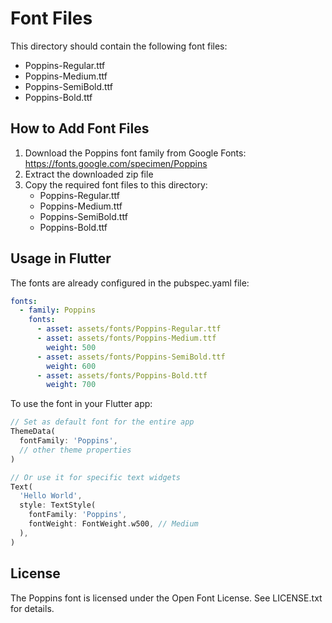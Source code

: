 # Font Files

This directory should contain the following font files:
- Poppins-Regular.ttf
- Poppins-Medium.ttf
- Poppins-SemiBold.ttf
- Poppins-Bold.ttf

## How to Add Font Files

1. Download the Poppins font family from Google Fonts: https://fonts.google.com/specimen/Poppins
2. Extract the downloaded zip file
3. Copy the required font files to this directory:
   - Poppins-Regular.ttf
   - Poppins-Medium.ttf
   - Poppins-SemiBold.ttf
   - Poppins-Bold.ttf

## Usage in Flutter

The fonts are already configured in the pubspec.yaml file:

```yaml
fonts:
  - family: Poppins
    fonts:
      - asset: assets/fonts/Poppins-Regular.ttf
      - asset: assets/fonts/Poppins-Medium.ttf
        weight: 500
      - asset: assets/fonts/Poppins-SemiBold.ttf
        weight: 600
      - asset: assets/fonts/Poppins-Bold.ttf
        weight: 700
```

To use the font in your Flutter app:

```dart
// Set as default font for the entire app
ThemeData(
  fontFamily: 'Poppins',
  // other theme properties
)

// Or use it for specific text widgets
Text(
  'Hello World',
  style: TextStyle(
    fontFamily: 'Poppins',
    fontWeight: FontWeight.w500, // Medium
  ),
)
```

## License

The Poppins font is licensed under the Open Font License. See LICENSE.txt for details.
